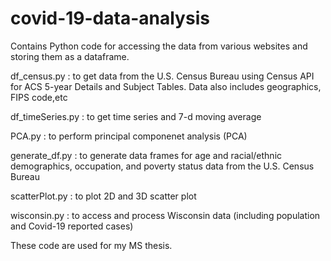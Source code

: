 # covid-19-data-analysis

Contains Python code for accessing the data from various websites and storing them as a dataframe. 

df_census.py : to get data from the U.S. Census Bureau using Census API for ACS 5-year Details and Subject Tables. Data also includes geographics, FIPS code,etc

df_timeSeries.py : to get time series and 7-d moving average 

PCA.py : to perform principal componenet analysis (PCA) 

generate_df.py : to generate data frames for age and racial/ethnic demographics, occupation, and poverty status data from the U.S. Census Bureau 

scatterPlot.py : to plot 2D and 3D scatter plot

wisconsin.py : to access and process Wisconsin data (including population and Covid-19 reported cases)


These code are used for my MS thesis.
